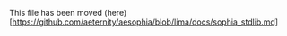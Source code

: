 This file has been moved (here)[https://github.com/aeternity/aesophia/blob/lima/docs/sophia_stdlib.md]